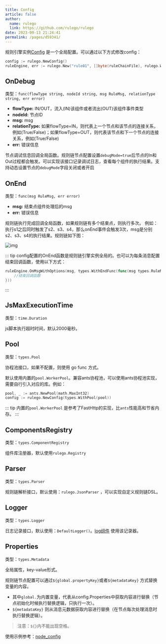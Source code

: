 ```yaml
---
title: Config
article: false
author: 
  name: rulego
  link: https://github.com/rulego/rulego
date: 2023-09-13 21:24:41
permalink: /pages/d59341/
---
```



规则引擎实例[Config](https://github.com/rulego/rulego/blob/main/api/types/config.go) 是一个全局配置。可以通过以下方式修改config：

```go
config := rulego.NewConfig()
ruleEngine, err := rulego.New("rule01", []byte(ruleChainFile), rulego.WithConfig(config))
```

## OnDebug

类型：`func(flowType string, nodeId string, msg RuleMsg, relationType string, err error)`
- **flowType:** IN/OUT，流入(IN)该组件或者流出(OUT)该组件事件类型
- **nodeId:** 节点ID
- **msg:** msg
- **relationType:** 如果flowType=IN，则代表上一个节点和该节点的连接关系，例如(True/False)；如果flowType=OUT，则代表该节点和下一个节点的连接关系，例如(True/False)
- **err:** 错误信息

节点调试信息回调全局函数。规则链节点配置设置`debugMode=true`后节点的In和Out过程都会触发。可以实现该接口记录调试日志，查看每个组件的执行结果。支持动态设置节点的`debugMode`字段关闭或者开启

## OnEnd

类型：`func(msg RuleMsg, err error)`
- **msg:** 结束点组件处理后的msg
- **err:** 错误信息

规则链执行完成回调全局函数，如果规则链有多个结束点，则执行多次。
例如：执行s1之后同时触发了s2、s3、s4，那么onEnd事件会触发3次，msg是分别s2、s3、s4的执行结果。规则链如下图：

![img](/img/chain/onend_example.png)

::: tip 
config配置的OnEnd函数是规则链引擎实例全局的。也可以为每条消息配置结束回调函数，使用以下方式：

```go
ruleEngine.OnMsgWithOptions(msg, types.WithEndFunc(func(msg types.RuleMsg, err error) {
    //结束回调函数 
}))
```
:::

## JsMaxExecutionTime

类型：`time.Duration`

js脚本执行超时时间，默认2000毫秒。

## Pool


类型：`types.Pool`

协程池接口，如果不配置，则使用 go func 方式。

默认使用内置的`pool.WorkerPool`。兼容ants协程池，可以使用ants协程池实现，需要自行引入对应的库。例如：

```go
pool, _ := ants.NewPool(math.MaxInt32)
config := rulego.NewConfig(types.WithPool(pool))
```

::: tip
内置的`pool.WorkerPool` 是参考了FastHttp的实现，比`ants`性能高和节省内存。
:::

## ComponentsRegistry

类型：`types.ComponentRegistry`

组件库注册器，默认使用`rulego.Registry`

## Parser

类型：`types.Parser`

规则链解析接口，默认使用：`rulego.JsonParser` ，可以实现自定义规则链DSL。

## Logger

类型：`types.Logger`

日志记录接口，默认使用：`DefaultLogger()`。[log组件](/pages/020050/) 使用该记录器。

## Properties


类型：`types.Metadata`

全局属性，key-value形式。

规则链节点配置可以通过`${global.propertyKey}`或者`${metadataKey}` 方式替换变量的内容。

- 其中`global.`为内置变量，代表从config.Properties中获取内容进行替换（节点初始化时候执行替换逻辑，只执行一次）。
- `${metadataKey}` 则从消息元数据获取内容进行替换（在节点每次处理消息时执行替换逻辑）。

> 注意：`${}`内不能出现空格。

使用示例参考：[node_config](https://github.com/rulego/rulego/tree/main/examples/node_config/node_config.go)

